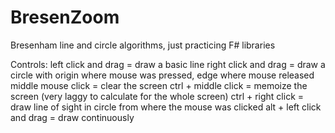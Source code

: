 BresenZoom
==========

Bresenham line and circle algorithms, just practicing F# libraries

Controls:
left click and drag = draw a basic line
right click and drag = draw a circle with origin where mouse was pressed, edge where mouse released
middle mouse click = clear the screen
ctrl + middle click = memoize the screen (very laggy to calculate for the whole screen)
ctrl + right click = draw line of sight in circle from where the mouse was clicked
alt + left click and drag = draw continuously